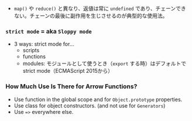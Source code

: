 ### 
- `map()` や `reduce()` と異なり、返値は常に `undefined` であり、チェーンできない。チェーンの最後に副作用を生じさせるのが典型的な使用法。
### `strict mode` = aka `Sloppy mode`
- 3 ways: strict mode for...
    - scripts
    - functions
    - modules: モジュールとして使うとき（`export` する時）はデフォルトでstrict mode（ECMAScript 2015から）
### How Much Use Is There for Arrow Functions?
- Use function in the global scope and for `Object.prototype` properties.
- Use class for object constructors. (and not use for `Generators`)
- Use `=>` everywhere else.